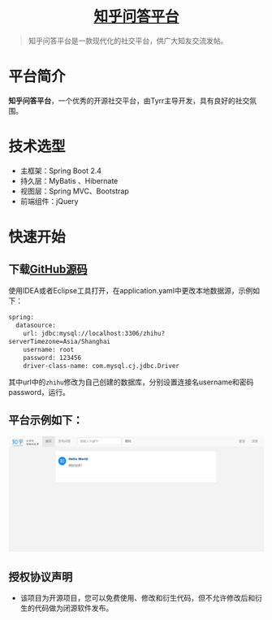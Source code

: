 <h1 align="center"><a href="https://github.com/tyrr-hz/zhihu">知乎问答平台</a></h1>

> 知乎问答平台是一款现代化的社交平台，供广大知友交流发帖。

# 平台简介

**知乎问答平台**，一个优秀的开源社交平台，由Tyrr主导开发，具有良好的社交氛围。

# 技术选型

- 主框架：Spring Boot 2.4
- 持久层：MyBatis 、Hibernate 
- 视图层：Spring MVC、Bootstrap
- 前端组件：jQuery

# 快速开始

## 下载[GitHub源码](https://github.com/tyrr-hz/zhihu.git)

使用IDEA或者Eclipse工具打开，在application.yaml中更改本地数据源，示例如下：

```
spring:
  datasource:
    url: jdbc:mysql://localhost:3306/zhihu?serverTimezone=Asia/Shanghai
    username: root
    password: 123456
    driver-class-name: com.mysql.cj.jdbc.Driver
```

其中url中的`zhihu`修改为自己创建的数据库，分别设置连接名username和密码password，运行。

## 平台示例如下：

![知乎1](images/知乎平台示例1.png)

##  授权协议声明

* 该项目为开源项目，您可以免费使用、修改和衍生代码，但不允许修改后和衍生的代码做为闭源软件发布。

